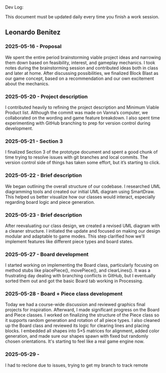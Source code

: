 Dev Log:

This document must be updated daily every time you finish a work session.

## Leonardo Benitez

### 2025-05-16 - Proposal

We spent the entire period brainstorming viable project ideas and narrowing them down based on feasibility, interest, and gameplay mechanics. I took notes during the brainstorming session and contributed ideas both in class and later at home. After discussing possibilities, we finalized Block Blast as our game concept, based on a recommendation and our own excitement about the mechanics.

### 2025-05-20 - Project description

I contributed heavily to refining the project description and Minimum Viable Product list. Although the commit was made on Vanna’s computer, we collaborated on the wording and game feature breakdown. I also spent time experimenting with GitHub branching to prep for version control during development.

### 2025-05-21 - Section 3

I finalized Section 3 of the prototype document and spent a good chunk of time trying to resolve issues with git branches and local commits. The version control side of things has taken some effort, but it’s starting to click.

### 2025-05-22 - Brief description

We began outlining the overall structure of our codebase. I researched UML diagramming tools and created our initial UML diagram using SmartDraw. This helped us better visualize how our classes would interact, especially regarding board logic and piece generation.

### 2025-05-23 - Brief description

After reevaluating our class design, we created a revised UML diagram with a cleaner structure. I initiated the update and focused on making our design modular and adaptable to game modes. This step clarified how we'll implement features like different piece types and board states.

### 2025-05-27 - Board development

I started working on implementing the Board class, particularly focusing on method stubs like placePiece(), movePiece(), and clearLines(). It was a frustrating day dealing with branching conflicts in GitHub, but I eventually sorted them out and got the basic Board tab working in Processing.

### 2025-05-28 - Board + Piece class development

Today we had a course-wide discussion and reviewed graphics final projects for inspiration. Afterward, I made significant progress on the Board and Piece classes. I worked on finalizing the structure of the Piece class so it supports random generation and rotation of all piece types. I also cleaned up the Board class and reviewed its logic for clearing lines and placing blocks. I embedded all shapes into 5×5 matrices for alignment, added color generation, and made sure our shapes spawn with fixed but randomly chosen orientations. It's starting to feel like a real game engine now.

### 2025-05-29 -

I had to reclone due to issues, trying to get my branch to track remote
